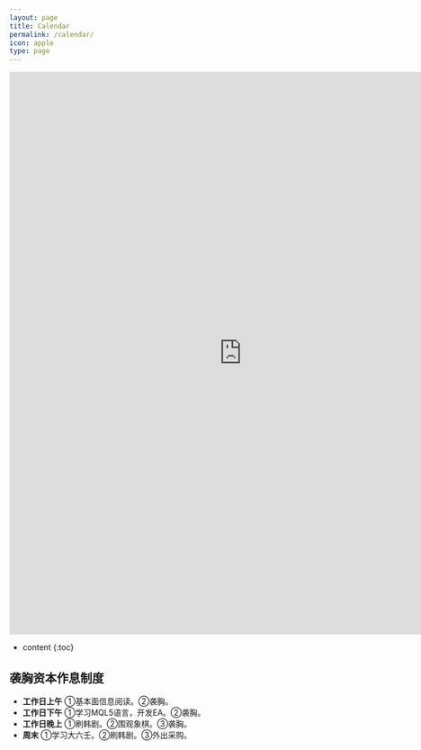 ```yaml
---
layout: page
title: Calendar
permalink: /calendar/
icon: apple
type: page
---
```


<iframe frameborder="0" width="825" height="1000" scrolling="yes" src="https://rili-d.jin10.com/open.php?fontSize=14px&theme=darkgray"></iframe>

* content
{:toc}


## 袭胸资本作息制度
* **工作日上午**
①基本面信息阅读。②袭胸。
* **工作日下午**
①学习MQL5语言，开发EA。②袭胸。
* **工作日晚上**
①刷韩剧。②围观象棋。③袭胸。
* **周末**
①学习大六壬。②刷韩剧。③外出采购。
